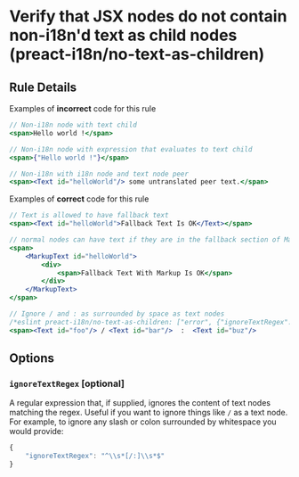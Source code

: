 # Verify that JSX nodes do not contain non-i18n'd text as child nodes (preact-i18n/no-text-as-children)

## Rule Details

Examples of **incorrect** code for this rule

```jsx
// Non-i18n node with text child
<span>Hello world !</span>

// Non-i18n node with expression that evaluates to text child
<span>{"Hello world !"}</span>

// Non-i18n with i18n node and text node peer
<span><Text id="helloWorld"/> some untranslated peer text.</span>

```


Examples of **correct** code for this rule 

```jsx
// Text is allowed to have fallback text
<span><Text id="helloWorld">Fallback Text Is OK</Text></span>

// normal nodes can have text if they are in the fallback section of MarkupText
<span>
	<MarkupText id="helloWorld">
		<div>
			<span>Fallback Text With Markup Is OK</span>
		</div>
	</MarkupText>
</span>

// Ignore / and : as surrounded by space as text nodes
/*eslint preact-i18n/no-text-as-children: ["error", {"ignoreTextRegex": "^\\s*[/:]\\s*$"}]*/
<span><Text id="foo"/> / <Text id="bar"/>  :  <Text id="buz"/>
```

## Options

### `ignoreTextRegex` [optional]
A regular expression that, if supplied, ignores the content of text nodes matching the regex.  Useful if you want to ignore things like `/` as a text node.  For example, to ignore any slash or colon surrounded by whitespace you would provide:
```js
{
	"ignoreTextRegex": "^\\s*[/:]\\s*$"
}
```

[preact-i18n]: https://www.npmjs.com/package/preact-i18n
